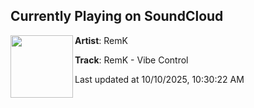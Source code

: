 ## Currently Playing on SoundCloud

[<img align="left" width="100" src="https://i1.sndcdn.com/artworks-b6eGzjGea10ctBaO-rkXOHQ-t500x500.png">](https://soundcloud.com/joytimecollective/remk-vibe-control)

**Artist**: RemK 

**Track**: RemK - Vibe Control

Last updated at 10/10/2025, 10:30:22 AM
